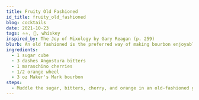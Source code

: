 ```yaml
---
title: Fruity Old Fashioned
id_title: fruity_old_fashioned
blog: cocktails
date: 2021-10-23
tags: ⭐⭐, 💪, whiskey
inspired_by: The Joy of Mixology by Gary Reagan (p. 259)
blurb: An old fashioned is the preferred way of making bourbon enjoyable to drink.
ingredients:
  - 1 sugar cube
  - 3 dashes Angostura bitters
  - 1 maraschino cherries
  - 1/2 orange wheel
  - 3 oz Maker's Mark bourbon
steps:
  - Muddle the sugar, bitters, cherry, and orange in an old-fashioned glass. Add ice and the whiskey. Stir briefly.
---
```

